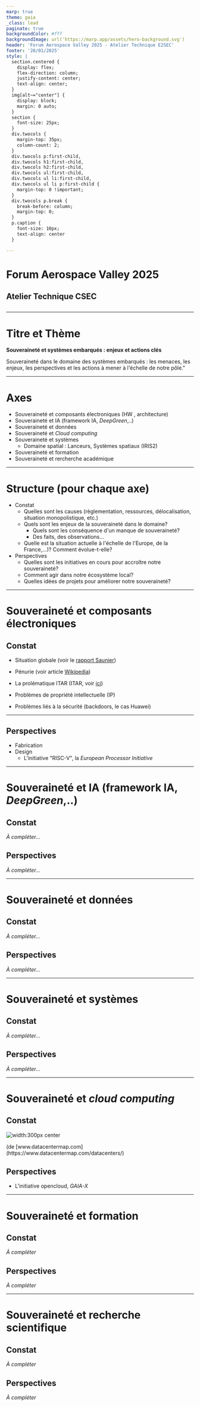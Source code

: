 ```yaml
---
marp: true
theme: gaia
_class: lead
paginate: true
backgroundColor: #fff
backgroundImage: url('https://marp.app/assets/hero-background.svg')
header: 'Forum Aerospace Valley 2025 - Atelier Technique E2SEC'
footer: '20/01/2025'
style: |
  section.centered {
    display: flex;
    flex-direction: column;
    justify-content: center;
    text-align: center;
  }
  img[alt~="center"] {
    display: block;
    margin: 0 auto;
  }
  section {
    font-size: 25px;
  }
  div.twocols {
    margin-top: 35px;
    column-count: 2;
  }
  div.twocols p:first-child,
  div.twocols h1:first-child,
  div.twocols h2:first-child,
  div.twocols ul:first-child,
  div.twocols ul li:first-child,
  div.twocols ul li p:first-child {
    margin-top: 0 !important;
  }
  div.twocols p.break {
    break-before: column;
    margin-top: 0;
  }
  p.caption {
    font-size: 10px;
    text-align: center
  }

---
```

<!-- _class: centered -->
<style scoped>
section {
    font-size: 35px;
}
</style>
# Forum Aerospace Valley 2025
## Atelier Technique CSEC
##

---
<style scoped>
section {
    font-size: 35px;
}
</style>
# Titre et Thème

**Souveraineté et systèmes embarqués : enjeux et actions clés**


Souveraineté dans le domaine des systèmes embarqués : les menaces, les enjeux, les perspectives et les actions à mener à l'échelle de notre pôle."

---
# Axes
- Souveraineté et composants électroniques (HW , architecture)
- Souveraineté et IA (framework IA, *DeepGreen*,..)
- Souveraineté et données 
- Souveraineté et *Cloud computing*
- Souveraineté et systèmes
  - Domaine spatial : Lanceurs, Systèmes spatiaux (IRIS2)
- Souveraineté et formation 
- Souveraineté et rercherche académique

---
#  Structure (pour chaque axe)
- Constat 
  - Quelles sont les causes (règlementation, ressources, délocalisation, situation monopolistique, etc.)
  - Quels sont les enjeux de la souveraineté dans le domaine?
    - Quels sont les conséquence d'un manque de souveraineté?
    - Des faits, des observations...
  - Quelle est la situation actuelle à l'échelle de l'Europe, de la France,...)? Comment évolue-t-elle?
- Perspectives
  - Quelles sont les initiatives en cours pour accroître notre souveraineté?
  - Comment agir dans notre écosystème local? 
  - Quelles idées de projets pour améliorer notre souveraineté?

---
# Souveraineté et composants électroniques
## Constat

- Situation globale (voir le [rapport Saunier](https://www.senat.fr/rap/r07-417/r07-4171.pdf))

- Pénurie (voir article [Wikipedia](https://fr.wikipedia.org/wiki/P%C3%A9nurie_de_composants_%C3%A9lectroniques_de_2020-2023))
- La prolématique ITAR (ITAR, voir [ici](https://www.portail-ie.fr/univers/droit-et-intelligence-juridique/2019/jdr-norme-itar-lexposition-des-technologies-francaises-aux-restrictions-americaines/))
- Problèmes de propriété intellectuelle (IP)
- Problèmes liés à la sécurité (backdoors, le cas Huawei)
  
---
## Perspectives

- Fabrication
- Design 
  - L'initiative "RISC-V", la *European Processor Initiative* 

---
# Souveraineté et IA (framework IA, *DeepGreen*,..)
## Constat
*À compléter...*
## Perspectives
*À compléter...*

---
# Souveraineté et données 
## Constat
*À compléter...*
## Perspectives
*À compléter...*
   
---
# Souveraineté et systèmes
## Constat
*À compléter...*
## Perspectives
*À compléter...*
      
---
# Souveraineté et *cloud computing*
## Constat

  ![width:300px center](./imgs/datacenters.jpg) 
<p class="caption"> (de [www.datacentermap.com](https://www.datacentermap.com/datacenters/) </p>

## Perspectives

- L'initiative opencloud, *GAIA-X*

---
# Souveraineté et formation
## Constat
*À compléter*
## Perspectives
*À compléter*

---
# Souveraineté et recherche scientifique
## Constat
*À compléter*
## Perspectives
*À compléter*

